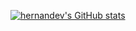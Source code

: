 [![hernandev's GitHub stats](https://github-readme-stats.vercel.app/api?username=hernandev&count_private=true&show_icons=true)](https://github.com/anuraghazra/github-readme-stats)
